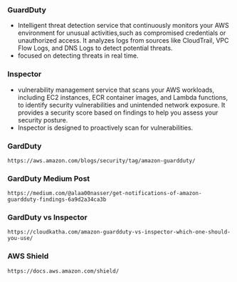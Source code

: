 ### GuardDuty
- Intelligent threat detection service that continuously monitors your AWS environment for unusual activities,such as compromised credentials or unauthorized access. It analyzes logs from sources like CloudTrail,
  VPC Flow Logs, and DNS Logs to detect potential threats.
- focused on detecting threats in real time.
### Inspector
- vulnerability management service that scans your AWS workloads, including EC2 instances, ECR container images, and Lambda functions, to identify security vulnerabilities and unintended network exposure. It provides a security score based on
findings to help you assess your security posture.
- Inspector is designed to proactively scan for vulnerabilities.

### GardDuty
```
https://aws.amazon.com/blogs/security/tag/amazon-guardduty/
```
### GardDuty Medium Post
```
https://medium.com/@alaa00nasser/get-notifications-of-amazon-guardduty-findings-6a9d2a34ca3b
```

### GardDuty vs Inspector
```
https://cloudkatha.com/amazon-guardduty-vs-inspector-which-one-should-you-use/
```


### AWS Shield
```
https://docs.aws.amazon.com/shield/
```